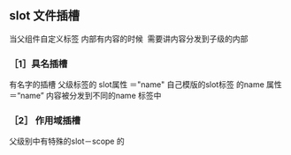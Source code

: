 ## slot  文件插槽 
当父组件自定义标签 内部有内容的时候  需要讲内容分发到子级的内部  
### ［1］具名插槽  
有名字的插槽 父级标签的 slot属性 ＝"name" 自己模版的slot标签 的name 属性＝“name” 内容被分发到不同的name 标签中 
### ［2］ 作用域插槽   
父级别中有特殊的slot－scope 的 <template>元素   slot-scope 的值将被用作为一个临时变量名 该值从子组件传递过来的prop  对象
  ## 动态组件
  ***
  通过使用的<component>

